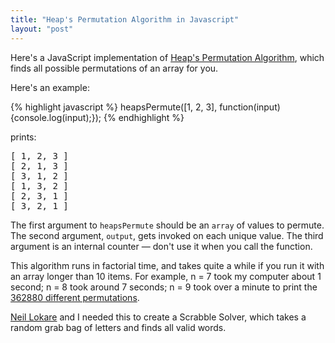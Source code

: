 ```yaml
---
title: "Heap's Permutation Algorithm in Javascript"
layout: "post"
---
```


Here's a JavaScript implementation of [Heap's Permutation Algorithm](http://en.wikipedia.org/wiki/Heap's_algorithm), which finds all possible permutations of an array for you.

<script src="https://gist.github.com/dsernst/2570de0dc7d44a8cbbd0.js"></script>

Here's an example:

{% highlight javascript %}
heapsPermute([1, 2, 3], function(input){console.log(input);});
{% endhighlight %}

prints:

<pre>
[ 1, 2, 3 ]
[ 2, 1, 3 ]
[ 3, 1, 2 ]
[ 1, 3, 2 ]
[ 2, 3, 1 ]
[ 3, 2, 1 ]
</pre>

The first argument to `heapsPermute` should be an `array` of values to permute. The second argument, `output`, gets invoked on each unique value. The third argument is an internal counter — don't use it when you call the function.

This algorithm runs in factorial time, and takes quite a while if you run it with an array longer than 10 items. For example, n = 7 took my computer about 1 second; n = 8 took around 7 seconds; n = 9 took over a minute to print the [362880 different permutations](https://www.google.com/search?q=9!).

[Neil Lokare](http://www.neillokare.com/) and I needed this to create a Scrabble Solver, which takes a random grab bag of letters and finds all valid words.

